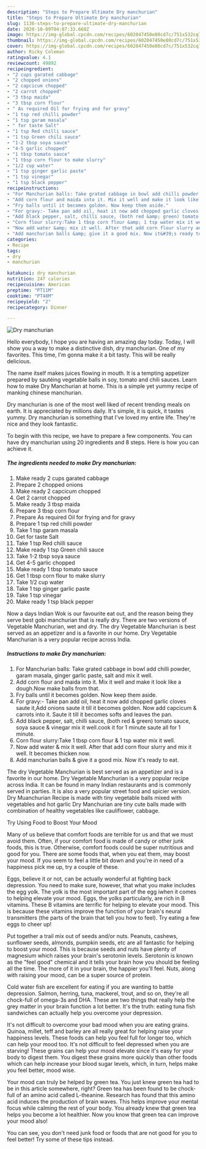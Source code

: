 ```yaml
---
description: "Steps to Prepare Ultimate Dry manchurian"
title: "Steps to Prepare Ultimate Dry manchurian"
slug: 1136-steps-to-prepare-ultimate-dry-manchurian
date: 2020-10-09T04:07:33.660Z
image: https://img-global.cpcdn.com/recipes/602047450e80cd7c/751x532cq70/dry-manchurian-recipe-main-photo.jpg
thumbnail: https://img-global.cpcdn.com/recipes/602047450e80cd7c/751x532cq70/dry-manchurian-recipe-main-photo.jpg
cover: https://img-global.cpcdn.com/recipes/602047450e80cd7c/751x532cq70/dry-manchurian-recipe-main-photo.jpg
author: Ricky Coleman
ratingvalue: 4.1
reviewcount: 49892
recipeingredient:
- "2 cups garated cabbage"
- "2 chopped onions"
- "2 capcicum chopped"
- "2 carrot chopped"
- "3 tbsp maida"
- "3 tbsp corn flour"
- " As required Oil for frying and for gravy"
- "1 tsp red chilli powder"
- "1 tsp garam masala"
- " for taste Salt"
- "1 tsp Red chilli sauce"
- "1 tsp Green chili sauce"
- "1-2 tbsp soya sauce"
- "4-5 garlic chopped"
- "1 tbsp tomato sauce"
- "1 tbsp corn flour to make slurry"
- "1/2 cup water"
- "1 tsp ginger garlic paste"
- "1 tsp vinegar"
- "1 tsp black pepper"
recipeinstructions:
- "For Manchurian balls: Take grated cabbage in bowl add chilli powder, garam masala, ginger garlic paste, salt and mix it well."
- "Add corn flour and maida into it. Mix it well and make it look like a dough.Now make balls from that."
- "Fry balls until it becomes golden. Now keep them aside."
- "For gravy:- Take pan add oil, heat it now add chopped garlic cloves saute it,Add onions saute it till it becomes golden. Now add capcicum &amp; carrots into it. Saute it till it becomes softs and leaves the pan."
- "Add black pepper, salt, chilli sauce, (both red &amp; green) tomato sauce, soya sauce &amp; vinegar mix it well.cook it for 1 minute saute all for 1 minute."
- "Corn flour slurry:Take 1 tbsp corn flour &amp; 1 tsp water mix it well."
- "Now add water &amp; mix it well. After that add corn flour slurry and mix it well. It becomes thicken now."
- "Add manchurian balls &amp; give it a good mix. Now it&#39;s ready to eat."
categories:
- Recipe
tags:
- dry
- manchurian

katakunci: dry manchurian 
nutrition: 247 calories
recipecuisine: American
preptime: "PT11M"
cooktime: "PT48M"
recipeyield: "2"
recipecategory: Dinner

---
```



![Dry manchurian](https://img-global.cpcdn.com/recipes/602047450e80cd7c/751x532cq70/dry-manchurian-recipe-main-photo.jpg)

Hello everybody, I hope you are having an amazing day today. Today, I will show you a way to make a distinctive dish, dry manchurian. One of my favorites. This time, I'm gonna make it a bit tasty. This will be really delicious.

The name itself makes juices flowing in mouth. It is a tempting appetizer prepared by sautéing vegetable balls in soy, tomato and chili sauces. Learn how to make Dry Manchurian at home. This is a simple yet yummy recipe of manking chinese manchurian.

Dry manchurian is one of the most well liked of recent trending meals on earth. It is appreciated by millions daily. It's simple, it is quick, it tastes yummy. Dry manchurian is something that I've loved my entire life. They're nice and they look fantastic.


To begin with this recipe, we have to prepare a few components. You can have dry manchurian using 20 ingredients and 8 steps. Here is how you can achieve it.

<!--inarticleads1-->

##### The ingredients needed to make Dry manchurian:

1. Make ready 2 cups garated cabbage
1. Prepare 2 chopped onions
1. Make ready 2 capcicum chopped
1. Get 2 carrot chopped
1. Make ready 3 tbsp maida
1. Prepare 3 tbsp corn flour
1. Prepare  As required Oil for frying and for gravy
1. Prepare 1 tsp red chilli powder
1. Take 1 tsp garam masala
1. Get  for taste Salt
1. Take 1 tsp Red chilli sauce
1. Make ready 1 tsp Green chili sauce
1. Take 1-2 tbsp soya sauce
1. Get 4-5 garlic chopped
1. Make ready 1 tbsp tomato sauce
1. Get 1 tbsp corn flour to make slurry
1. Take 1/2 cup water
1. Take 1 tsp ginger garlic paste
1. Take 1 tsp vinegar
1. Make ready 1 tsp black pepper


Now a days Indian Wok is our favourite eat out, and the reason being they serve best gobi manchurian that is really dry. There are two versions of Vegetable Manchurian, wet and dry. The dry Vegetable Manchurian is best served as an appetizer and is a favorite in our home. Dry Vegetable Manchurian is a very popular recipe across India. 

<!--inarticleads2-->

##### Instructions to make Dry manchurian:

1. For Manchurian balls: Take grated cabbage in bowl add chilli powder, garam masala, ginger garlic paste, salt and mix it well.
1. Add corn flour and maida into it. Mix it well and make it look like a dough.Now make balls from that.
1. Fry balls until it becomes golden. Now keep them aside.
1. For gravy:- Take pan add oil, heat it now add chopped garlic cloves saute it,Add onions saute it till it becomes golden. Now add capcicum &amp; carrots into it. Saute it till it becomes softs and leaves the pan.
1. Add black pepper, salt, chilli sauce, (both red &amp; green) tomato sauce, soya sauce &amp; vinegar mix it well.cook it for 1 minute saute all for 1 minute.
1. Corn flour slurry:Take 1 tbsp corn flour &amp; 1 tsp water mix it well.
1. Now add water &amp; mix it well. After that add corn flour slurry and mix it well. It becomes thicken now.
1. Add manchurian balls &amp; give it a good mix. Now it&#39;s ready to eat.


The dry Vegetable Manchurian is best served as an appetizer and is a favorite in our home. Dry Vegetable Manchurian is a very popular recipe across India. It can be found in many Indian restaurants and is commonly served in parties. It is also a very popular street food and spicier version. Dry Muanchurian Recipe is made with tiny vegetable balls mixed with vegetables and hot garlic Dry Manchurian are tiny cute balls made with combination of healthy vegetables like cauliflower, cabbage. 

Try Using Food to Boost Your Mood


Many of us believe that comfort foods are terrible for us and that we must avoid them. Often, if your comfort food is made of candy or other junk foods, this is true. Otherwise, comfort foods could be super nutritious and good for you. There are some foods that, when you eat them, may boost your mood. If you seem to feel a little bit down and you're in need of a happiness pick me up, try a couple of these.

Eggs, believe it or not, can be actually wonderful at fighting back depression. You need to make sure, however, that what you make includes the egg yolk. The yolk is the most important part of the egg iwhen it comes to helping elevate your mood. Eggs, the yolks particularly, are rich in B vitamins. These B vitamins are terrific for helping to elevate your mood. This is because these vitamins improve the function of your brain's neural transmitters (the parts of the brain that tell you how to feel). Try eating a few eggs to cheer up!

Put together a trail mix out of seeds and/or nuts. Peanuts, cashews, sunflower seeds, almonds, pumpkin seeds, etc are all fantastic for helping to boost your mood. This is because seeds and nuts have plenty of magnesium which raises your brain's serotonin levels. Serotonin is known as the "feel good" chemical and it tells your brain how you should be feeling all the time. The more of it in your brain, the happier you'll feel. Nuts, along with raising your mood, can be a super source of protein.

Cold water fish are excellent for eating if you are wanting to battle depression. Salmon, herring, tuna, mackerel, trout, and so on, they're all chock-full of omega-3s and DHA. These are two things that really help the grey matter in your brain function a lot better. It's the truth: eating tuna fish sandwiches can actually help you overcome your depression. 

It's not difficult to overcome your bad mood when you are eating grains. Quinoa, millet, teff and barley are all really great for helping raise your happiness levels. These foods can help you feel full for longer too, which can help your mood too. It's not difficult to feel depressed when you are starving! These grains can help your mood elevate since it's easy for your body to digest them. You digest these grains more quickly than other foods which can help increase your blood sugar levels, which, in turn, helps make you feel better, mood wise.

Your mood can truly be helped by green tea. You just knew green tea had to be in this article somewhere, right? Green tea has been found to be chock-full of an amino acid called L-theanine. Research has found that this amino acid induces the production of brain waves. This helps improve your mental focus while calming the rest of your body. You already knew that green tea helps you become a lot healthier. Now you know that green tea can improve your mood also!

You can see, you don't need junk food or foods that are not good for you to feel better! Try  some  of  these  tips  instead.

